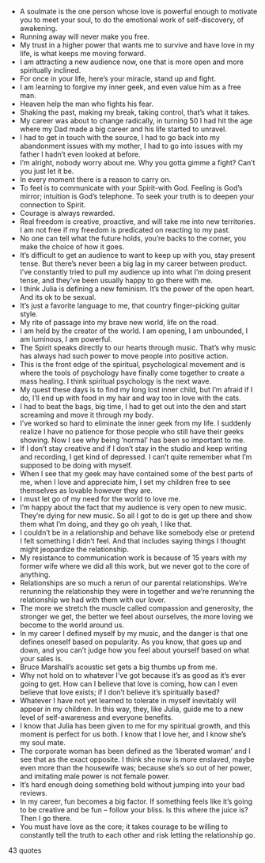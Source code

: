  - A soulmate is the one person whose love is powerful enough to motivate you to meet your soul, to do the emotional work of self-discovery, of awakening.
 - Running away will never make you free.
 - My trust in a higher power that wants me to survive and have love in my life, is what keeps me moving forward.
 - I am attracting a new audience now, one that is more open and more spiritually inclined.
 - For once in your life, here’s your miracle, stand up and fight.
 - I am learning to forgive my inner geek, and even value him as a free man.
 - Heaven help the man who fights his fear.
 - Shaking the past, making my break, taking control, that’s what it takes.
 - My career was about to change radically, in turning 50 I had hit the age where my Dad made a big career and his life started to unravel.
 - I had to get in touch with the source, I had to go back into my abandonment issues with my mother, I had to go into issues with my father I hadn’t even looked at before.
 - I’m alright, nobody worry about me. Why you gotta gimme a fight? Can’t you just let it be.
 - In every moment there is a reason to carry on.
 - To feel is to communicate with your Spirit-with God. Feeling is God’s mirror; intuition is God’s telephone. To seek your truth is to deepen your connection to Spirit.
 - Courage is always rewarded.
 - Real freedom is creative, proactive, and will take me into new territories. I am not free if my freedom is predicated on reacting to my past.
 - No one can tell what the future holds, you’re backs to the corner, you make the choice of how it goes.
 - It’s difficult to get an audience to want to keep up with you, stay present tense. But there’s never been a big lag in my career between product. I’ve constantly tried to pull my audience up into what I’m doing present tense, and they’ve been usually happy to go there with me.
 - I think Julia is defining a new feminism. It’s the power of the open heart. And its ok to be sexual.
 - It’s just a favorite language to me, that country finger-picking guitar style.
 - My rite of passage into my brave new world, life on the road.
 - I am held by the creator of the world. I am opening, I am unbounded, I am luminous, I am powerful.
 - The Spirit speaks directly to our hearts through music. That’s why music has always had such power to move people into positive action.
 - This is the front edge of the spiritual, psychological movement and is where the tools of psychology have finally come together to create a mass healing. I think spiritual psychology is the next wave.
 - My quest these days is to find my long lost inner child, but I’m afraid if I do, I’ll end up with food in my hair and way too in love with the cats.
 - I had to beat the bags, big time, I had to get out into the den and start screaming and move it through my body.
 - I’ve worked so hard to eliminate the inner geek from my life. I suddenly realize I have no patience for those people who still have their geeks showing. Now I see why being ‘normal’ has been so important to me.
 - If I don’t stay creative and if I don’t stay in the studio and keep writing and recording, I get kind of depressed. I can’t quite remember what I’m supposed to be doing with myself.
 - When I see that my geek may have contained some of the best parts of me, when I love and appreciate him, I set my children free to see themselves as lovable however they are.
 - I must let go of my need for the world to love me.
 - I’m happy about the fact that my audience is very open to new music. They’re dying for new music. So all I got to do is get up there and show them what I’m doing, and they go oh yeah, I like that.
 - I couldn’t be in a relationship and behave like somebody else or pretend I felt something I didn’t feel. And that includes saying things I thought might jeopardize the relationship.
 - My resistance to communication work is because of 15 years with my former wife where we did all this work, but we never got to the core of anything.
 - Relationships are so much a rerun of our parental relationships. We’re rerunning the relationship they were in together and we’re rerunning the relationship we had with them with our lover.
 - The more we stretch the muscle called compassion and generosity, the stronger we get, the better we feel about ourselves, the more loving we become to the world around us.
 - In my career I defined myself by my music, and the danger is that one defines oneself based on popularity. As you know, that goes up and down, and you can’t judge how you feel about yourself based on what your sales is.
 - Bruce Marshall’s acoustic set gets a big thumbs up from me.
 - Why not hold on to whatever I’ve got because it’s as good as it’s ever going to get. How can I believe that love is coming, how can I even believe that love exists; if I don’t believe it’s spiritually based?
 - Whatever I have not yet learned to tolerate in myself inevitably will appear in my children. In this way, they, like Julia, guide me to a new level of self-awareness and everyone benefits.
 - I know that Julia has been given to me for my spiritual growth, and this moment is perfect for us both. I know that I love her, and I know she’s my soul mate.
 - The corporate woman has been defined as the ‘liberated woman’ and I see that as the exact opposite. I think she now is more enslaved, maybe even more than the housewife was; because she’s so out of her power, and imitating male power is not female power.
 - It’s hard enough doing something bold without jumping into your bad reviews.
 - In my career, fun becomes a big factor. If something feels like it’s going to be creative and be fun – follow your bliss. Is this where the juice is? Then I go there.
 - You must have love as the core; it takes courage to be willing to constantly tell the truth to each other and risk letting the relationship go.

43 quotes